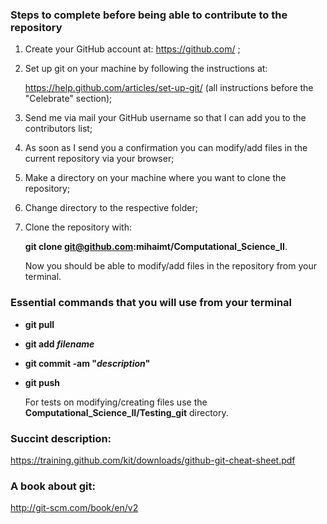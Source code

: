 ### Steps to complete before being able to contribute to the repository
1. Create your GitHub account at:
   <https://github.com/> ;
2. Set up git on your machine by following the instructions at:  

   <https://help.github.com/articles/set-up-git/>
   (all instructions before the "Celebrate" section);  
   
3. Send me via mail your GitHub username so that I can add you to the contributors list;  
 
4. As soon as I send you a confirmation you can modify/add files in the current repository via your browser; 

5. Make a directory on your machine where you want to clone the repository;

6. Change directory to the respective folder; 

7. Clone the repository with:  

   **git clone git@github.com:mihaimt/Computational_Science_II**.

   Now you should be able to modify/add files in the repository from your terminal.  
   
### Essential commands that you will use from your terminal
* **git pull**  

* **git add *filename***  

* **git commit -am "*description*"**  

* **git push**  

    For tests on modifying/creating files use the **Computational_Science_II/Testing_git** directory.  
  
### Succint description:
<https://training.github.com/kit/downloads/github-git-cheat-sheet.pdf>  

### A book about git:
<http://git-scm.com/book/en/v2>
